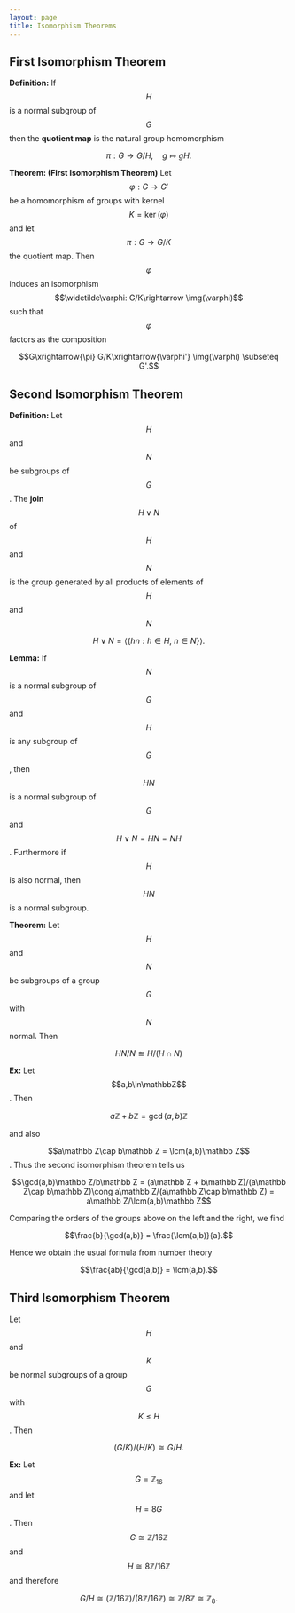 ```yaml
---
layout: page
title: Isomorphism Theorems
---
```



## First Isomorphism Theorem

**Definition:** If $$H$$ is a normal subgroup of $$G$$ then the **quotient map** is the natural group homomorphism

$$\pi: G\rightarrow G/H,\quad g\mapsto gH.$$

**Theorem: (First Isomorphism Theorem)** Let $$\varphi: G\rightarrow G'$$ be a homomorphism of groups with kernel $$K =\ker(\varphi)$$ and let $$\pi: G\rightarrow G/K$$ the quotient map.  Then $$\varphi$$ induces an isomorphism $$\widetilde\varphi: G/K\rightarrow \img(\varphi)$$ such that $$\varphi$$ factors as the composition

$$G\xrightarrow{\pi} G/K\xrightarrow{\varphi'} \img(\varphi) \subseteq G'.$$

## Second Isomorphism Theorem

**Definition:** Let $$H$$ and $$N$$ be subgroups of $$G$$.  The **join** $$H\vee N$$ of $$H$$ and $$N$$ is the group generated by all products of elements of $$H$$ and $$N$$

$$H\vee N = \langle \{hn: h\in H,\ n\in N\}\rangle.$$

**Lemma:** If $$N$$ is a normal subgroup of $$G$$ and $$H$$ is any subgroup of $$G$$, then $$HN$$ is a normal subgroup of $$G$$ and $$H\vee N = HN = NH$$.  Furthermore if $$H$$ is also normal, then $$HN$$ is a normal subgroup.

**Theorem:** Let $$H$$ and $$N$$ be subgroups of a group $$G$$ with $$N$$ normal.  Then

$$HN/N\cong H/(H\cap N)$$

**Ex:** Let $$a,b\in\mathbbZ$$.  Then

$$a\mathbb Z + b\mathbb Z = \gcd(a,b)\mathbb Z$$

and also

$$a\mathbb Z\cap b\mathbb Z = \lcm(a,b)\mathbb Z$$.  Thus the second isomorphism theorem tells us

$$\gcd(a,b)\mathbb Z/b\mathbb Z = (a\mathbb Z + b\mathbb Z)/(a\mathbb Z\cap b\mathbb Z)\cong a\mathbb Z/(a\mathbb Z\cap b\mathbb Z) = a\mathbb Z/\lcm(a,b)\mathbb Z$$

Comparing the orders of the groups above on the left and the right, we find

$$\frac{b}{\gcd(a,b)} = \frac{\lcm(a,b)}{a}.$$

Hence we obtain the usual formula from number theory

$$\frac{ab}{\gcd(a,b)} = \lcm(a,b).$$

## Third Isomorphism Theorem

Let $$H$$ and $$K$$ be normal subgroups of a group $$G$$ with $$K\leq H$$.  Then

$$(G/K)/(H/K) \cong G/H.$$

**Ex:** Let $$G = \mathbb Z_{16}$$ and let $$H = 8G$$.  Then $$G\cong \mathbb Z/16\mathbb Z$$ and $$H\cong 8\mathbb Z/16\mathbb Z$$ and therefore

$$G/H\cong (\mathbb Z/16\mathbb Z)/(8\mathbb Z/16\mathbb Z) \cong \mathbb Z/8\mathbb Z \cong \mathbb Z_8.$$

